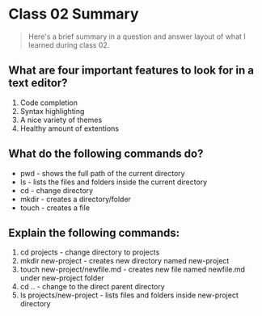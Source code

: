# Class 02 Summary
> Here's a brief summary in a question and answer layout of what I learned during class 02.

## What are four important features to look for in a text editor?
1. Code completion
2. Syntax highlighting
3. A nice variety of themes
4. Healthy amount of extentions
  
## What do the following commands do?
* pwd - shows the full path of the current directory
* ls - lists the files and folders inside the current directory
* cd - change directory
* mkdir - creates a directory/folder
* touch - creates a file

## Explain the following commands:
1. cd projects - change directory to projects
2. mkdir new-project - creates new directory named new-project
3. touch new-project/newfile.md - creates new file named newfile.md under new-project folder
4. cd .. - change to the direct parent directory
5. ls projects/new-project - lists files and folders inside new-project directory
